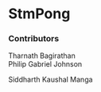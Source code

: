 # StmPong

### Contributors
Tharnath Bagirathan<br>
Philip Gabriel Johnson

Siddharth Kaushal Manga
